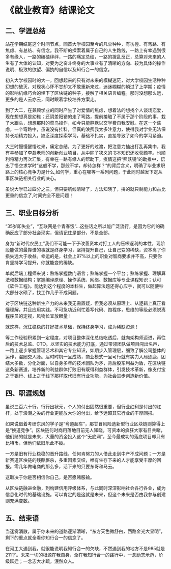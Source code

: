 # 《就业教育》结课论文


## 二、学涯总结
站在学期结尾这个时间节点，回首大学校园至今的凡尘种种，有彷徨、有弯路、有焦虑、有总结、有信念。我不断的探索着属于自己的人生路线，一路上有幸遇到很多有缘人，一路的磕磕绊绊，一路的痛定总结，一路的拨乱反正，总算对未来的人生有了大体的认知，对要为之奋斗终身的大事业有了清晰的方向、较为具体的操作说明、极致的欲望、偏执的自信以及知行合一的信念。

初入大学校园时的大一，回想起来的只有对未来的模糊迷茫，对大学校园生活种种幻想的破灭，对现状心怀不甘却又不敢重新来过，迷迷糊糊的躺过了上学期；疫情的影响机缘巧合的埋下了区块链的种子，接触了相关语言编程。那时没想那么远，更多的是人云亦云，同时跟着学校培养方案走。

到了大二，在兼顾学业的同时产生了对爱情的焦虑，想着法的想找个人谈场恋爱，现在想想真是幼稚；还阴差阳错的走了弯路，提前接触了不属于那个阶段的事，栽了大跟头，想想那时的菜鸟操作，如今只能静默以交学费自我安慰。在这一个焦虑，一个弯路中，虽说没有挂科，但真的浪费我太多注意力，使得我对学业无法保持长期精力投入，缺乏深度探索学习，基础不扎实，直接导致了如今的学习紧迫。

大三时慢慢醒悟过来，痛定总结，为了更好的过渡，把注意力抽出打乱再集中，我有幸参加了李磊老师的创新创业项目，从中除了狭义的书本知识还收获颇丰。也顺利将精力再次汇集，有幸在一路有缘人的帮助下，疫情这把“照妖镜”的助推中，悟出了悟空求学时“这般不学，那般不学，却待怎样？”的背后含义，明确了毕业求职路上的核心竞争力是什么,如何学，重心在哪等一系列问题，于此同时越发下定从事区块链相关行业的决心。

虽说大学已过四分之三，但只要航线清晰了，方法知晓了，拼的就只剩能力和占比更重的信念了,时间完全不是问题！

## 三、职业目标分析
“35岁即失业”，“互联网是个青春饭”...这些话之所以能广泛流行，是因为它的的确确反应了部分社会现实，但请记住是部分，不是全部。

身为“新时代农民工”我们不可能一下子改善资本对打工人的压榨逐利的本性，现阶段能做的最靠谱的事就是终身学习，坚持提升自己，让自己变的稀缺，资本离了你损失远大于收益。幸运的是，社会上97%以上的职业对智商要求并不高，只要你肯坚持学习提升，你就能变的稀缺。

单就后端工程师来说：熟练掌握数门语言；熟练掌握一个平台；熟练掌握、理解算法和数据结构；掌握编译原理、操作系统、网络、数据库等专业课程知识；认可《软件工程》。能达到这个程度的本科生，做起算法题还得心应手，就可以随便秒大部分水硕了，找工作几乎不成问题。

对于区块链这种新生产力的未来我无需置疑，但我必须从原理上、从逻辑上真正看懂理解，并且应用实践。不可急功近利忙着写代码、跑程序，思维的等级必须脱离程序员的定视，风物长宜放眼量！

就这样，沉住稳稳的打好技术基础，保持终身学习，成为稀缺资源！

等工作经验积累到一定程度，对项目整体深化总结吃透后，就向架构师迈进，再往后的技术总监、CTO。以坚实的技术能力打底，通过带领团队做项目闯出名声，一路上逐步掌握管理艺术和其它专业知识，如期步入管理层，细致了解公司整体的运作，混圈交人脉。届时时机一旦成熟，商业模式一旦可行就有实力入局逐鹿，团结大多数，分化对面，以自身多年的技术团队为矛，背后股东利益为盾，在区块链这条新赛道，培养新的利益群体打败旧有既得利益群体，引发技术革新，像支付宝之于银行、线上之于线下那样取代旧有行业功能，为社会进步创造新价值。



## 四、职涯规划
虽说三百六十行，行行出状元，个人的付出固然很重要，但行业红利是付出的杠杆，处于浪潮之尖的行业更能放大你的付出，给予远超其它行业的丰厚回报。

如果说借着考研东风的学子是“弯道超车”，那甘冒风险选新型行业区块链则算得上是“换道竞争”。区块链何时商用落地目前无人知晓，可资本的疯狂大家有目共睹，他们赌的就是未来，大量的资金投入这个“无底洞”，至今最成功的落底项目却只有比特币，但他们依旧乐此不疲。

一方是旧有行业稳稳的晋升路线，任何肯努力的人借此走到中产不成问题；一方是新赛道区块链的残酷厮杀，多重因素交织，唯有生存下来的人才能享受丰厚的回报。零几年做电商的那么多，活下来的只要东哥和马云。

这取决于你是否相信你自己，是否愿赌服输。

从区块链融进金融，到构建信用评级体系，与此同时深深影响社会各行各业，成为信息化时代的基础设施。可以肯定的是这就是未来，但这个未来是否由我参与创建则充满变数。

## 五、结束语
当迷雾消散，属于你未来的道路逐渐清晰，“东方天色微舒白，西路金光大显明”，剩下的重点就全看你知行合一的信念了。

在河工大遇到我，就很能说明我知行合一的欠缺，不然遇到我的地方不是985就是211了。未来一切的根源在我自身，全在我知行合一的践行中，一念励志示范，阶级跃迁；一念志大才疏，泯然众人。
